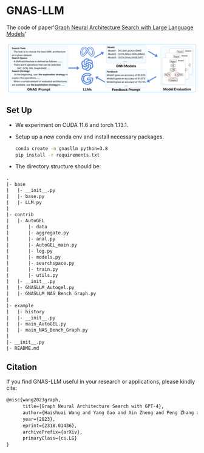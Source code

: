 # GNAS-LLM
The code of paper'[Graph Neural Architecture Search with Large Language Models](https://arxiv.org/abs/2310.01436)'

![image](https://github.com/checkuredu/GNAS-LLM/blob/main/GNAS-LLM.png)


## Set Up

- We experiment on CUDA 11.6 and torch 1.13.1.
- Setup up a new conda env and install necessary packages.
    ```bash
    conda create -n gnasllm python=3.8
    pip install -r requirements.txt
    ```

- The directory structure should be:
```
.
|- base
|   |- __init__.py
|   |- base.py
|   |- LLM.py
|
|- contrib
|   |- AutoGEL
|       |- data
|       |- aggregate.py
|       |- anal.py
|       |- AutoGEL_main.py
|       |- log.py
|       |- models.py
|       |- searchspace.py
|       |- train.py
|       |- utils.py
|   |- __init__.py
|   |- GNASLLM_Autogel.py
|   |- GNASLLM_NAS_Bench_Graph.py
|
|- example
|   |- history
|   |- __init__.py
|   |- main_AutoGEL.py
|   |- main_NAS_Bench_Graph.py
|
|- __init__.py
|- README.md
```


## Citation
If you find GNAS-LLM useful in your research or applications, please kindly cite:
```tex
@misc{wang2023graph,
      title={Graph Neural Architecture Search with GPT-4}, 
      author={Haishuai Wang and Yang Gao and Xin Zheng and Peng Zhang and Hongyang Chen and Jiajun Bu},
      year={2023},
      eprint={2310.01436},
      archivePrefix={arXiv},
      primaryClass={cs.LG}
} 
```
